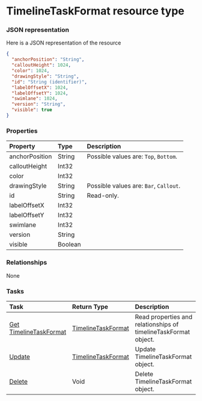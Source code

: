 # TimelineTaskFormat resource type



### JSON representation

Here is a JSON representation of the resource

<!-- {
  "blockType": "resource",
  "optionalProperties": [

  ],
  "@odata.type": "microsoft.graph.TimelineTaskFormat"
}-->

```json
{
  "anchorPosition": "String",
  "calloutHeight": 1024,
  "color": 1024,
  "drawingStyle": "String",
  "id": "String (identifier)",
  "labelOffsetX": 1024,
  "labelOffsetY": 1024,
  "swimlane": 1024,
  "version": "String",
  "visible": true
}

```
### Properties
| Property	   | Type	|Description|
|:---------------|:--------|:----------|
|anchorPosition|String| Possible values are: `Top`, `Bottom`.|
|calloutHeight|Int32||
|color|Int32||
|drawingStyle|String| Possible values are: `Bar`, `Callout`.|
|id|String| Read-only.|
|labelOffsetX|Int32||
|labelOffsetY|Int32||
|swimlane|Int32||
|version|String||
|visible|Boolean||

### Relationships
None


### Tasks

| Task		   | Return Type	|Description|
|:---------------|:--------|:----------|
|[Get TimelineTaskFormat](../api/timelinetaskformat_get.md) | [TimelineTaskFormat](timelinetaskformat.md) |Read properties and relationships of timelineTaskFormat object.|
|[Update](../api/timelinetaskformat_update.md) | [TimelineTaskFormat](timelinetaskformat.md)	|Update TimelineTaskFormat object. |
|[Delete](../api/timelinetaskformat_delete.md) | Void	|Delete TimelineTaskFormat object. |

<!-- uuid: 71975582-7959-4a7e-8bff-b66c40f49a47
2015-10-15 04:07:55 UTC -->
<!-- {
  "type": "#page.annotation",
  "description": "TimelineTaskFormat resource",
  "keywords": "",
  "section": "documentation",
  "tocPath": ""
}-->